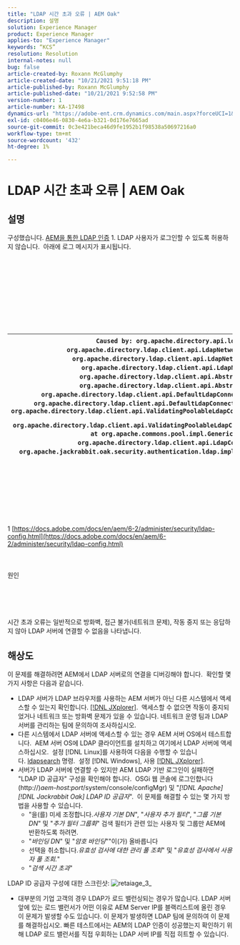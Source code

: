 ```yaml
---
title: "LDAP 시간 초과 오류 | AEM Oak"
description: 설명
solution: Experience Manager
product: Experience Manager
applies-to: "Experience Manager"
keywords: “KCS”
resolution: Resolution
internal-notes: null
bug: false
article-created-by: Roxann McGlumphy
article-created-date: "10/21/2021 9:51:18 PM"
article-published-by: Roxann McGlumphy
article-published-date: "10/21/2021 9:52:58 PM"
version-number: 1
article-number: KA-17498
dynamics-url: "https://adobe-ent.crm.dynamics.com/main.aspx?forceUCI=1&pagetype=entityrecord&etn=knowledgearticle&id=72595e04-b932-ec11-b6e5-000d3a5ba97a"
exl-id: c0406e46-0830-4e6a-b321-0d176e7665ad
source-git-commit: 0c3e421beca46d9fe1952b1f98538a50697216a0
workflow-type: tm+mt
source-wordcount: '432'
ht-degree: 1%

---
```


# LDAP 시간 초과 오류 | AEM Oak

## 설명


구성했습니다. [AEM을 통한 LDAP 인증](https://docs.adobe.com/docs/en/aem/6-2/administer/security/ldap-config.html) 1. LDAP 사용자가 로그인할 수 있도록 허용하지 않습니다.  아래에 로그 메시지가 표시됩니다.
<br><br><br><br><br> <br><br> <br><br><br><br>

| `Caused by: org.apache.directory.api.ldap.model.exception.LdapException: TimeOut occurred` `at org.apache.directory.ldap.client.api.LdapNetworkConnection.writeRequest(LdapNetworkConnection.java:4106)` `at org.apache.directory.ldap.client.api.LdapNetworkConnection.bindAsync(LdapNetworkConnection.java:1290)` `at org.apache.directory.ldap.client.api.LdapNetworkConnection.bind(LdapNetworkConnection.java:1188)` `at org.apache.directory.ldap.client.api.AbstractLdapConnection.bind(AbstractLdapConnection.java:127)` `at org.apache.directory.ldap.client.api.AbstractLdapConnection.bind(AbstractLdapConnection.java:112)` `at org.apache.directory.ldap.client.api.DefaultLdapConnectionFactory.bindConnection(DefaultLdapConnectionFactory.java:64)` `at org.apache.directory.ldap.client.api.DefaultLdapConnectionFactory.newLdapConnection(DefaultLdapConnectionFactory.java:107)` `at org.apache.directory.ldap.client.api.ValidatingPoolableLdapConnectionFactory.makeObject(ValidatingPoolableLdapConnectionFactory.java:133)` `at org.apache.directory.ldap.client.api.ValidatingPoolableLdapConnectionFactory.makeObject(ValidatingPoolableLdapConnectionFactory.java:59)` `at org.apache.commons.pool.impl.GenericObjectPool.borrowObject(GenericObjectPool.java:1188)` `at org.apache.directory.ldap.client.api.LdapConnectionPool.getConnection(LdapConnectionPool.java:123)` `at org.apache.jackrabbit.oak.security.authentication.ldap.impl.LdapIdentityProvider.connect(LdapIdentityProvider.java:771)` `... 57 common frames omitted` |
| --- |

<br><br><br><br><br> <br><br>
1 [https://docs.adobe.com/docs/en/aem/6-2/administer/security/ldap-config.html](https://docs.adobe.com/docs/en/aem/6-2/administer/security/ldap-config.html)
<br><br><br><br>원인<br><br><br><br><br><br>
시간 초과 오류는 일반적으로 방화벽, 접근 불가(네트워크 문제), 작동 중지 또는 응답하지 않아 LDAP 서버에 연결할 수 없음을 나타냅니다.


## 해상도


이 문제를 해결하려면 AEM에서 LDAP 서버로의 연결을 디버깅해야 합니다.  확인할 몇 가지 사항은 다음과 같습니다.

- LDAP 서버가 LDAP 브라우저를 사용하는 AEM 서버가 아닌 다른 시스템에서 액세스할 수 있는지 확인합니다. [[!DNL JXplorer]](http://jxplorer.org/).  액세스할 수 없으면 작동이 중지되었거나 네트워크 또는 방화벽 문제가 있을 수 있습니다. 네트워크 운영 팀과 LDAP 서버를 관리하는 팀에 문의하여 조사하십시오.
- 다른 시스템에서 LDAP 서버에 액세스할 수 있는 경우 AEM 서버 OS에서 테스트합니다.  AEM 서버 OS에 LDAP 클라이언트를 설치하고 여기에서 LDAP 서버에 액세스하십시오.  설정 [!DNL Linux]를 사용하여 다음을 수행할 수 있습니다. [ldapsearch](https://access.redhat.com/documentation/en-US/Red_Hat_Directory_Server/8.2/html/Administration_Guide/Examples-of-common-ldapsearches.html) 명령.  설정 [!DNL Windows], 사용 [[!DNL JXplorer]](http://jxplorer.org/).
- 서버가 LDAP 서버에 연결할 수 있지만 AEM LDAP 기반 로그인이 실패하면 &quot;LDAP ID 공급자&quot; 구성을 확인해야 합니다.  OSGi 웹 콘솔에 로그인합니다(http://)*aem-host:port*/system/console/configMgr) 및 &quot;*[!DNL Apache][!DNL Jackrabbit Oak] LDAP ID 공급자*&quot;.  이 문제를 해결할 수 있는 몇 가지 방법을 사용할 수 있습니다.
   - &quot;을(를) 미세 조정합니다.*사용자 기본 DN*&quot;, &quot;*사용자 추가 필터*&quot;, &quot;*그룹 기본 DN*&quot; 및 &quot;*추가 필터 그룹화*&quot; 검색 필터가 관련 있는 사용자 및 그룹만 AEM에 반환하도록 하려면.
   - &quot;*바인딩 DN*&quot; 및 &quot;*암호 바인딩*&quot;&quot;이(가) 올바릅니다
   - 선택을 취소합니다.*유효성 검사에 대한 관리 풀 조회*&quot; 및 &quot;*유효성 검사에서 사용자 풀 조회.*&quot;
   - &quot;*검색 시간 초과*&quot;


LDAP ID 공급자 구성에 대한 스크린샷:
![retaiage_3_](https://helpx.adobe.com/content/dam/help/en/experience-manager/kb/LDAP-error/jcr%3acontent/main-pars/image/rtaimage_3_.png "rtaimage_3_")
- 대부분의 기업 고객의 경우 LDAP가 로드 밸런싱되는 경우가 많습니다. LDAP 서버 앞에 있는 로드 밸런서가 어떤 이유로 AEM Server IP를 블랙리스트에 올린 경우 이 문제가 발생할 수도 있습니다. 이 문제가 발생하면 LDAP 팀에 문의하여 이 문제를 해결하십시오. 빠른 테스트에서는 AEM의 LDAP 인증이 성공했는지 확인하기 위해 LDAP 로드 밸런서를 직접 우회하는 LDAP 서버 IP를 직접 히트할 수 있습니다.
